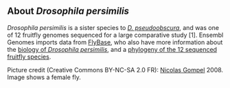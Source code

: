 About *Drosophila persimilis*
-----------------------------

*Drosophila persimilis* is a sister species to *[D.
pseudoobscura](/Drosophila_simulans/Info)*, and was one of 12 fruitfly
genomes sequenced for a large comparative study \[1\]. Ensembl Genomes
imports data from [FlyBase](http://flybase.org), who also have more
information about the [biology of *Drosophila
persimilis*](http://flybase.org/reports/FBsp00000188.html), and a
[phylogeny of the 12 sequenced fruitfly
species](http://flybase.org/static_pages/species/sequenced_species.html).

Picture credit (Creative Commons BY-NC-SA 2.0 FR): [Nicolas
Gompel](http://www.ibdml.univ-mrs.fr/equipes/BP_NG/Illustrations/sequenced%20Drosophila%20species.html)
2008. Image shows a female fly.
